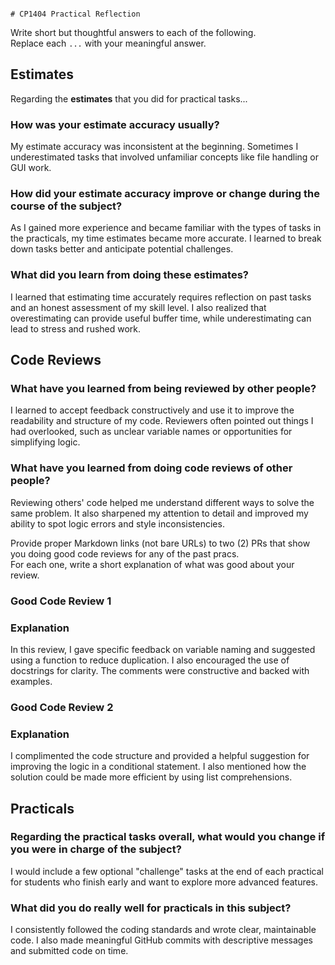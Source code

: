                                                                                     # CP1404 Practical Reflection

Write short but thoughtful answers to each of the following.  
Replace each `...` with your meaningful answer.

## Estimates

Regarding the **estimates** that you did for practical tasks...

### How was your estimate accuracy usually?

My estimate accuracy was inconsistent at the beginning. Sometimes I underestimated tasks that involved unfamiliar concepts like file handling or GUI work.

### How did your estimate accuracy improve or change during the course of the subject?

As I gained more experience and became familiar with the types of tasks in the practicals, my time estimates became more accurate. I learned to break down tasks better and anticipate potential challenges.

### What did you learn from doing these estimates?

I learned that estimating time accurately requires reflection on past tasks and an honest assessment of my skill level. I also realized that overestimating can provide useful buffer time, while underestimating can lead to stress and rushed work.

## Code Reviews

### What have you learned from being reviewed by other people?

I learned to accept feedback constructively and use it to improve the readability and structure of my code. Reviewers often pointed out things I had overlooked, such as unclear variable names or opportunities for simplifying logic.

### What have you learned from doing code reviews of other people?

Reviewing others' code helped me understand different ways to solve the same problem. It also sharpened my attention to detail and improved my ability to spot logic errors and style inconsistencies.

Provide proper Markdown links (not bare URLs) to two (2) PRs that show you doing good code reviews for any of the past
pracs.  
For each one, write a short explanation of what was good about your review.

### Good Code Review 1

[]()

### Explanation

In this review, I gave specific feedback on variable naming and suggested using a function to reduce duplication. I also encouraged the use of docstrings for clarity. The comments were constructive and backed with examples.

### Good Code Review 2

[]()

### Explanation

I complimented the code structure and provided a helpful suggestion for improving the logic in a conditional statement. I also mentioned how the solution could be made more efficient by using list comprehensions.

## Practicals

### Regarding the **practical tasks** overall, what would you change if you were in charge of the subject?

I would include a few optional "challenge" tasks at the end of each practical for students who finish early and want to explore more advanced features. 

### What did you do really well for practicals in this subject?

I consistently followed the coding standards and wrote clear, maintainable code. I also made meaningful GitHub commits with descriptive messages and submitted code on time.
